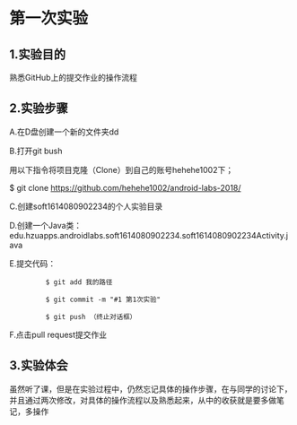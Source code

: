 # 第一次实验
## 1.实验目的
  熟悉GitHub上的提交作业的操作流程
## 2.实验步骤 
   A.在D盘创建一个新的文件夹dd 
   
   B.打开git bush 
   
   用以下指令将项目克隆（Clone）到自己的账号hehehe1002下；
   
 $ git clone https://github.com/hehehe1002/android-labs-2018/
 
   C.创建soft1614080902234的个人实验目录
   
   D.创建一个Java类：edu.hzuapps.androidlabs.soft1614080902234.soft1614080902234Activity.java
   
   E.提交代码： 
   
             $ git add 我的路径
             
             $ git commit -m "#1 第1次实验" 
             
             $ git push （终止对话框）
             
   F.点击pull request提交作业
## 3.实验体会
 虽然听了课，但是在实验过程中，仍然忘记具体的操作步骤，在与同学的讨论下，并且通过两次修改，对具体的操作流程以及熟悉起来，从中的收获就是要多做笔记，多操作
